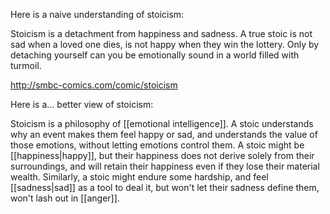 Here is a naive understanding of stoicism:

Stoicism is a detachment from happiness and sadness. A true stoic is not sad when a loved one dies, is not happy when they win the lottery. Only by detaching yourself can you be emotionally sound in a world filled with turmoil.

http://smbc-comics.com/comic/stoicism

Here is a... better view of stoicism:

Stoicism is a philosophy of [[emotional intelligence]]. A stoic understands why an event makes them feel happy or sad, and understands the value of those emotions, without letting emotions control them. A stoic might be [[happiness|happy]], but their happiness does not derive solely from their surroundings, and will retain their happiness even if they lose their material wealth. Similarly, a stoic might endure some hardship, and feel [[sadness|sad]] as a tool to deal it, but won't let their sadness define them, won't lash out in [[anger]].
